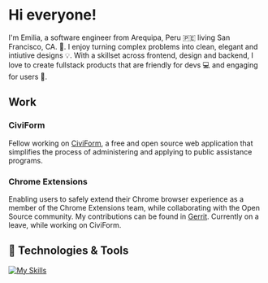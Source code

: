 # Hi everyone!
I'm Emilia, a software engineer from Arequipa, Peru 🇵🇪 living San Francisco, CA. 📍. I enjoy turning complex problems into clean, elegant and intiutive designs 💡. With a skillset across frontend, design and backend, I love to create fullstack products that are friendly for devs 💻 and engaging for users 🤟.

## Work
### CiviForm
Fellow working on [CiviForm](https://civiform.us/), a free and open source web application that simplifies the process of administering and applying to public assistance programs.

### Chrome Extensions
Enabling users to safely extend their Chrome browser experience as a member of the Chrome Extensions team, while collaborating with the Open Source community. My contributions can be found in [Gerrit](https://chromium-review.googlesource.com/q/owner:emiliapaz@chromium.org). Currently on a leave, while working on CiviForm.

## 🔧 Technologies & Tools
[![My Skills](https://skillicons.dev/icons?i=cpp,js,ts,react,firebase,vim,vscode,figma&theme=light)](https://skillicons.dev)


